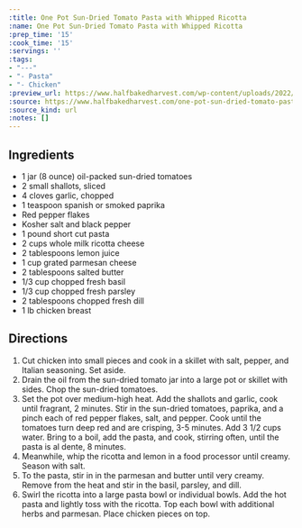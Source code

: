 ```yaml
---
:title: One Pot Sun-Dried Tomato Pasta with Whipped Ricotta
:name: One Pot Sun-Dried Tomato Pasta with Whipped Ricotta
:prep_time: '15'
:cook_time: '15'
:servings: ''
:tags:
- "---"
- "- Pasta"
- "- Chicken"
:preview_url: https://www.halfbakedharvest.com/wp-content/uploads/2022/03/One-Pot-Sun-Dried-Tomato-Pasta-with-Whipped-Ricotta-6.jpg
:source: https://www.halfbakedharvest.com/one-pot-sun-dried-tomato-pasta/
:source_kind: url
:notes: []
---
```


## Ingredients
- 1 jar (8 ounce) oil-packed sun-dried tomatoes
- 2  small shallots, sliced
- 4 cloves garlic, chopped
- 1 teaspoon spanish or smoked paprika
- Red pepper flakes
- Kosher salt and black pepper
- 1 pound short cut pasta
- 2 cups whole milk ricotta cheese
- 2 tablespoons lemon juice
- 1 cup grated parmesan cheese
- 2 tablespoons salted butter
- 1/3 cup chopped fresh basil
- 1/3 cup chopped fresh parsley
- 2 tablespoons chopped fresh dill
- 1 lb chicken breast


## Directions
1. Cut chicken into small pieces and cook in a skillet with salt, pepper, and Italian seasoning. Set aside. 
2. Drain the oil from the sun-dried tomato jar into a large pot or skillet with sides. Chop the sun-dried tomatoes.
3. Set the pot over medium-high heat. Add the shallots and garlic, cook until fragrant, 2 minutes. Stir in the sun-dried tomatoes, paprika, and a pinch each of red pepper flakes, salt, and pepper. Cook until the tomatoes turn deep red and are crisping, 3-5 minutes. Add 3 1/2 cups water. Bring to a boil, add the pasta, and cook, stirring often, until the pasta is al dente, 8 minutes.
4. Meanwhile, whip the ricotta and lemon in a food processor until creamy. Season with salt.
5. To the pasta, stir in in the parmesan and butter until very creamy. Remove from the heat and stir in the basil, parsley, and dill.
6. Swirl the ricotta into a large pasta bowl or individual bowls. Add the hot pasta and lightly toss with the ricotta. Top each bowl with additional herbs and parmesan. Place chicken pieces on top. 
